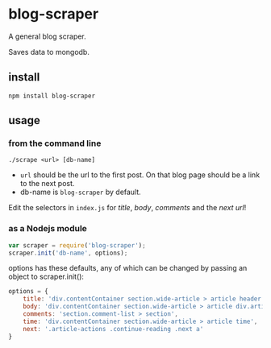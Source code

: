 blog-scraper
================

A general blog scraper.

Saves data to mongodb. 

## install

`npm install blog-scraper`
 
## usage

### from the command line
`./scrape <url> [db-name]`

- `url` should be the url to the first post. On that blog page should be a link to the next post.
- db-name is `blog-scraper` by default.

Edit the selectors in `index.js` for *title*, *body*, *comments* and the *next url*!

### as a Nodejs module

```javascript
var scraper = require('blog-scraper');
scraper.init('db-name', options);
```

options has these defaults, any of which can be changed by passing an object to scraper.init():

```javascript
options = {
	title: 'div.contentContainer section.wide-article > article header h1',
	body: 'div.contentContainer section.wide-article > article div.article-body',
	comments: 'section.comment-list > section',
	time: 'div.contentContainer section.wide-article > article time',
	next: '.article-actions .continue-reading .next a'
}
```